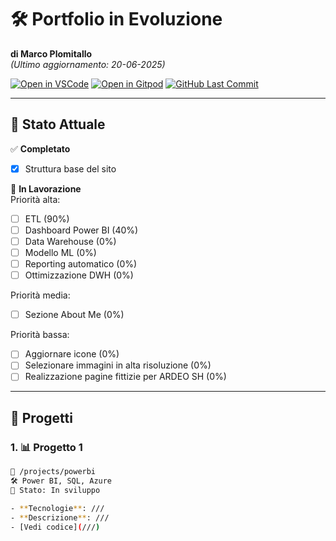 # 🛠️ Portfolio in Evoluzione  
**di Marco Plomitallo**  
*(Ultimo aggiornamento: 20-06-2025)*  

[![Open in VSCode](https://img.shields.io/badge/🔧_Open_in_VSCode-007ACC?style=flat&logo=visualstudiocode)](vscode://github.remotehub/open?url=https://github.com/ploimos/portfolio)
[![Open in Gitpod](https://img.shields.io/badge/⚡_Open_in_Gitpod-FFAE33?style=flat&logo=gitpod)](https://gitpod.io/#https://github.com/ploimos/portfolio)
[![GitHub Last Commit](https://img.shields.io/github/last-commit/ploimos/portfolio)](https://github.com/ploimos/portfolio)

---

## 📌 **Stato Attuale**  
✅ **Completato**  
- [x] Struttura base del sito  


🔄 **In Lavorazione**  
Priorità alta:
- [ ] ETL (90%)
- [ ] Dashboard Power BI (40%)
- [ ] Data Warehouse (0%)
- [ ] Modello ML (0%)
- [ ] Reporting automatico (0%)
- [ ] Ottimizzazione DWH (0%)

Priorità media:
- [ ] Sezione About Me (0%)

Priorità bassa:
- [ ] Aggiornare icone (0%)
- [ ] Selezionare immagini in alta risoluzione (0%)
- [ ] Realizzazione pagine fittizie per ARDEO SH (0%)
---

## 🧩 Progetti  

### 1. 📊 **Progetto 1**  
```bash
📂 /projects/powerbi  
🛠️ Power BI, SQL, Azure  
📌 Stato: In sviluppo 

- **Tecnologie**: ///
- **Descrizione**: ///
- [Vedi codice](///)